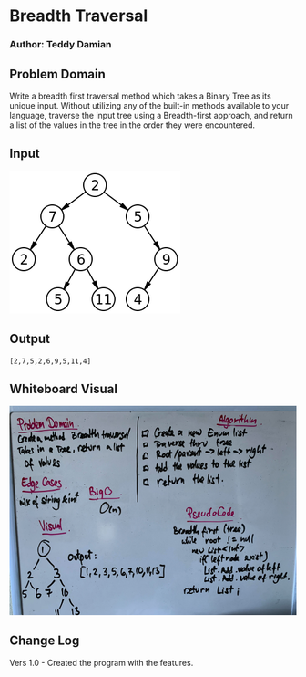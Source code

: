 # Breadth Traversal
### Author: Teddy Damian

## Problem Domain
Write a breadth first traversal method which takes a Binary Tree as its unique input. Without utilizing any of the built-in methods available to your language, traverse the input tree using a Breadth-first approach, and return a list of the values in the tree in the order they were encountered.

## Input 
![Tree](https://github.com/teddydamian/CSharp-data-structures-algorithms/blob/master/assets/binary-tree.png)
## Output
```
[2,7,5,2,6,9,5,11,4]
```

## Whiteboard Visual
![alt text](https://github.com/teddydamian/CSharp-data-structures-algorithms/blob/master/assets/Bread.png)

## Change Log
Vers 1.0 - Created the program with the features.
